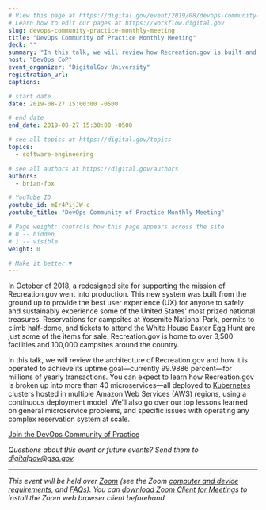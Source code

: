 ```yaml
---
# View this page at https://digital.gov/event/2019/08/devops-community-practice-monthly-meeting
# Learn how to edit our pages at https://workflow.digital.gov
slug: devops-community-practice-monthly-meeting
title: "DevOps Community of Practice Monthly Meeting"
deck: ""
summary: "In this talk, we will review how Recreation.gov is built and operated to achieve its uptime goal for millions of yearly transactions."
host: "DevOps CoP"
event_organizer: "DigitalGov University"
registration_url: 
captions: 

# start date
date: 2019-08-27 15:00:00 -0500

# end date
end_date: 2019-08-27 15:30:00 -0500

# see all topics at https://digital.gov/topics
topics: 
  - software-engineering

# see all authors at https://digital.gov/authors
authors: 
  - brian-fox

# YouTube ID
youtube_id: mIr4PijJW-c
youtube_title: "DevOps Community of Practice Monthly Meeting"

# Page weight: controls how this page appears across the site
# 0 -- hidden
# 1 -- visible
weight: 0

# Make it better ♥
---
```


In October of 2018, a redesigned site for supporting the mission of Recreation.gov went into production. This new system was built from the ground up to provide the best user experience (UX) for anyone to safely and sustainably experience some of the United States' most prized national treasures. Reservations for campsites at Yosemite National Park, permits to climb half-dome, and tickets to attend the White House Easter Egg Hunt are just some of the items for sale. Recreation.gov is home to over 3,500 facilities and 100,000 campsites around the country.
 
In this talk, we will review the architecture of Recreation.gov and how it is operated to achieve its uptime goal&mdash;currently 99.9886 percent&mdash;for millions of yearly transactions. You can expect to learn how Recreation.gov is broken up into more than 40 microservices&mdash;all deployed to [Kubernetes](https://en.wikipedia.org/wiki/Kubernetes) clusters hosted in multiple Amazon Web Services (AWS) regions, using a continuous deployment model. We’ll also go over our top lessons learned on general microservice problems, and specific issues with operating any complex reservation system at scale. 

[Join the DevOps Community of Practice](https://digital.gov/communities/devops/) 

_Questions about this event or future events? Send them to [digitalgov@gsa.gov](mailto:digitalgov@gsa.gov)._ 

--- 

_This event will be held over [Zoom](https://www.zoom.us/) (see the Zoom [computer and device requirements](https://support.zoom.us/hc/en-us/articles/201362023-System-Requirements-for-PC-Mac-and-Linux), and [FAQs](https://support.zoom.us/hc/en-us/sections/200277708-Frequently-Asked-Questions)). You can [download Zoom Client for Meetings](https://zoom.us/download#client&#95;4meeting) to install the Zoom web browser client beforehand._ 
